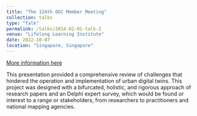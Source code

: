 ```yaml
---
title: "The 124th OGC Member Meeting"
collection: talks
type: "Talk"
permalink: /talks/2014-02-01-talk-2
venue: "Lifelong Learning Institute"
date: 2022-10-07
location: "Singapore, Singapore"
---
```


[More information here](https://portal.ogc.org/meet/?p=default&mid=90)

This presentation provided a comprehensive review of challenges that hindered the operation and implementation of urban digital twins. This project was designed with a bifurcated, holistic, and rigorous approach of research papers and an Delphi expert survey, which would be found or interest to a range or stakeholders, from
researchers to practitioners and national mapping agencies.
